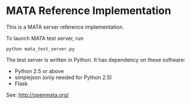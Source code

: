 MATA Reference Implementation
=============================

This is a MATA server reference implementation.

To launch MATA test server, run

    python mata_test_server.py

The test server is written in Python. It has dependency on these software:

- Python 2.5 or above
- simplejson (only needed for Python 2.5)
- Flask

See:
<http://openmata.org/>
